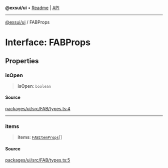 **@exsui/ui** • [Readme](../README.md) \| [API](../globals.md)

***

[@exsui/ui](../README.md) / FABProps

# Interface: FABProps

## Properties

### isOpen

> **isOpen**: `boolean`

#### Source

[packages/ui/src/FAB/types.ts:4](https://github.com/dirheimerb/exsui/blob/c97dab6/packages/ui/src/FAB/types.ts#L4)

***

### items

> **items**: [`FABItemProps`](FABItemProps.md)[]

#### Source

[packages/ui/src/FAB/types.ts:5](https://github.com/dirheimerb/exsui/blob/c97dab6/packages/ui/src/FAB/types.ts#L5)
